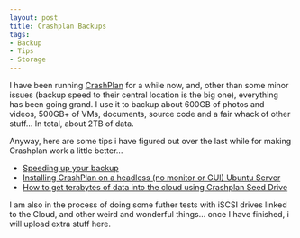 ```yaml
---
layout: post
title: Crashplan Backups
tags:
- Backup
- Tips
- Storage
---
```

I have been running [CrashPlan][1] for a while now, and, other than some minor issues (backup speed to their central location is the big one), everything has been going grand. I use it to backup about 600GB of photos and videos, 500GB+ of VMs, documents, source code and a fair whack of other stuff... In total, about 2TB of data. 

Anyway, here are some tips i have figured out over the last while for making Crashplan work a little better...


* [Speeding up your backup][4]
* [Installing CrashPlan on a headless (no monitor or GUI) Ubuntu Server][2]
* [How to get terabytes of data into the cloud using Crashplan Seed Drive][3]

I am also in the process of doing some futher tests with iSCSI drives linked to the Cloud, and other weird and wonderful things... once I have finished, i will upload extra stuff here. 

[1]:http://www.crashplan.com
[2]:http://nerdwa.com/index.php/2011/05/crashplan-on-ubuntu-server/
[3]:http://www.uncorneredmarket.com/2012/02/crashplan-backup/
[4]:http://support.crashplan.com/doku.php/recipe/speeding_up_your_backup